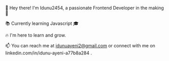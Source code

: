 👋 Hey there! I'm Idunu2454, a passionate Frontend Developer in the making 🚀

📚 Currently learning Javascript 🎓

🔥 I'm here to learn and grow.

📫 You can reach me at idunuayeni2@gmail.com or connect with me on linkedin.com/in/idunu-ayeni-a77b8a284 .

<!---
Idunu2454/Idunu2454 is a ✨ special ✨ repository because its `README.md` (this file) appears on your GitHub profile.
You can click the Preview link to take a look at your changes.
--->

